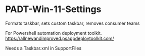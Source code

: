 # PADT-Win-11-Settings
Formats taskbar, sets custom taskbar, removes consumer teams


For Powershell automation deployment toolkit.
https://allnewandimproved.psappdeploytoolkit.com/

Needs a Taskbar.xml in SupportFiles
